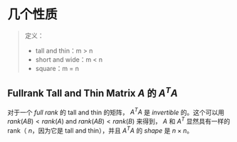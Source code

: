 # 几个性质

> 定义：
> * tall and thin：m > n
> * short and wide：m < n
> * square：m = n

## Fullrank Tall and Thin Matrix $A$ 的 $A^TA$

对于一个 _full rank_ 的 tall and thin 的矩阵， $A^TA$ 是 _invertible_ 的。这个可以用 $rank(AB) \lt rank(A) \ \text{and} \ rank(AB) \lt rank(B)$ 来得到，
$A$ 和 $A^T$ 显然具有一样的 rank（ $n$，因为它是 tall and thin），并且 $A^TA$ 的 _shape_ 是 $n \times n$。
